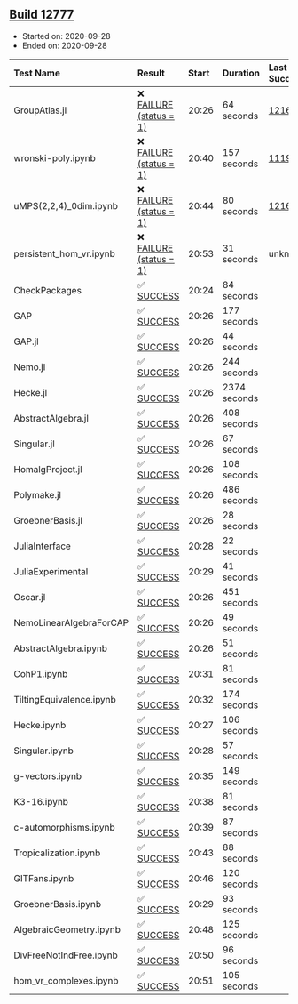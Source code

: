 ## [Build 12777](https://oscarci.mathematik.uni-kl.de/job/oscar/12777/)

* Started on: 2020-09-28
* Ended on: 2020-09-28

| Test Name    | Result | Start | Duration | Last Success | First Failure |
|:-------------|:-------|:------|:---------|:-------------|:--------------|
| GroupAtlas.jl | ❌ [FAILURE (status = 1)](https://oscarci.mathematik.uni-kl.de/job/oscar/12777/artifact/logs/build-12777/GroupAtlas.jl.log) | 20:26 | 64 seconds | [12167](https://oscarci.mathematik.uni-kl.de/job/oscar/12167/) | [12168](https://oscarci.mathematik.uni-kl.de/job/oscar/12168/) |
| wronski-poly.ipynb | ❌ [FAILURE (status = 1)](https://oscarci.mathematik.uni-kl.de/job/oscar/12777/artifact/logs/build-12777/wronski-poly.ipynb.log) | 20:40 | 157 seconds | [11192](https://oscarci.mathematik.uni-kl.de/job/oscar/11192/) | [11193](https://oscarci.mathematik.uni-kl.de/job/oscar/11193/) |
| uMPS(2,2,4)_0dim.ipynb | ❌ [FAILURE (status = 1)](https://oscarci.mathematik.uni-kl.de/job/oscar/12777/artifact/logs/build-12777/uMPS-2-2-4-_0dim.ipynb.log) | 20:44 | 80 seconds | [12167](https://oscarci.mathematik.uni-kl.de/job/oscar/12167/) | [12168](https://oscarci.mathematik.uni-kl.de/job/oscar/12168/) |
| persistent_hom_vr.ipynb | ❌ [FAILURE (status = 1)](https://oscarci.mathematik.uni-kl.de/job/oscar/12777/artifact/logs/build-12777/persistent_hom_vr.ipynb.log) | 20:53 | 31 seconds | unknown | unknown |
| CheckPackages | ✅ [SUCCESS](https://oscarci.mathematik.uni-kl.de/job/oscar/12777/artifact/logs/build-12777/CheckPackages.log) | 20:24 | 84 seconds |  |  |
| GAP | ✅ [SUCCESS](https://oscarci.mathematik.uni-kl.de/job/oscar/12777/artifact/logs/build-12777/GAP.log) | 20:26 | 177 seconds |  |  |
| GAP.jl | ✅ [SUCCESS](https://oscarci.mathematik.uni-kl.de/job/oscar/12777/artifact/logs/build-12777/GAP.jl.log) | 20:26 | 44 seconds |  |  |
| Nemo.jl | ✅ [SUCCESS](https://oscarci.mathematik.uni-kl.de/job/oscar/12777/artifact/logs/build-12777/Nemo.jl.log) | 20:26 | 244 seconds |  |  |
| Hecke.jl | ✅ [SUCCESS](https://oscarci.mathematik.uni-kl.de/job/oscar/12777/artifact/logs/build-12777/Hecke.jl.log) | 20:26 | 2374 seconds |  |  |
| AbstractAlgebra.jl | ✅ [SUCCESS](https://oscarci.mathematik.uni-kl.de/job/oscar/12777/artifact/logs/build-12777/AbstractAlgebra.jl.log) | 20:26 | 408 seconds |  |  |
| Singular.jl | ✅ [SUCCESS](https://oscarci.mathematik.uni-kl.de/job/oscar/12777/artifact/logs/build-12777/Singular.jl.log) | 20:26 | 67 seconds |  |  |
| HomalgProject.jl | ✅ [SUCCESS](https://oscarci.mathematik.uni-kl.de/job/oscar/12777/artifact/logs/build-12777/HomalgProject.jl.log) | 20:26 | 108 seconds |  |  |
| Polymake.jl | ✅ [SUCCESS](https://oscarci.mathematik.uni-kl.de/job/oscar/12777/artifact/logs/build-12777/Polymake.jl.log) | 20:26 | 486 seconds |  |  |
| GroebnerBasis.jl | ✅ [SUCCESS](https://oscarci.mathematik.uni-kl.de/job/oscar/12777/artifact/logs/build-12777/GroebnerBasis.jl.log) | 20:26 | 28 seconds |  |  |
| JuliaInterface | ✅ [SUCCESS](https://oscarci.mathematik.uni-kl.de/job/oscar/12777/artifact/logs/build-12777/JuliaInterface.log) | 20:28 | 22 seconds |  |  |
| JuliaExperimental | ✅ [SUCCESS](https://oscarci.mathematik.uni-kl.de/job/oscar/12777/artifact/logs/build-12777/JuliaExperimental.log) | 20:29 | 41 seconds |  |  |
| Oscar.jl | ✅ [SUCCESS](https://oscarci.mathematik.uni-kl.de/job/oscar/12777/artifact/logs/build-12777/Oscar.jl.log) | 20:26 | 451 seconds |  |  |
| NemoLinearAlgebraForCAP | ✅ [SUCCESS](https://oscarci.mathematik.uni-kl.de/job/oscar/12777/artifact/logs/build-12777/NemoLinearAlgebraForCAP.log) | 20:26 | 49 seconds |  |  |
| AbstractAlgebra.ipynb | ✅ [SUCCESS](https://oscarci.mathematik.uni-kl.de/job/oscar/12777/artifact/logs/build-12777/AbstractAlgebra.ipynb.log) | 20:26 | 51 seconds |  |  |
| CohP1.ipynb | ✅ [SUCCESS](https://oscarci.mathematik.uni-kl.de/job/oscar/12777/artifact/logs/build-12777/CohP1.ipynb.log) | 20:31 | 81 seconds |  |  |
| TiltingEquivalence.ipynb | ✅ [SUCCESS](https://oscarci.mathematik.uni-kl.de/job/oscar/12777/artifact/logs/build-12777/TiltingEquivalence.ipynb.log) | 20:32 | 174 seconds |  |  |
| Hecke.ipynb | ✅ [SUCCESS](https://oscarci.mathematik.uni-kl.de/job/oscar/12777/artifact/logs/build-12777/Hecke.ipynb.log) | 20:27 | 106 seconds |  |  |
| Singular.ipynb | ✅ [SUCCESS](https://oscarci.mathematik.uni-kl.de/job/oscar/12777/artifact/logs/build-12777/Singular.ipynb.log) | 20:28 | 57 seconds |  |  |
| g-vectors.ipynb | ✅ [SUCCESS](https://oscarci.mathematik.uni-kl.de/job/oscar/12777/artifact/logs/build-12777/g-vectors.ipynb.log) | 20:35 | 149 seconds |  |  |
| K3-16.ipynb | ✅ [SUCCESS](https://oscarci.mathematik.uni-kl.de/job/oscar/12777/artifact/logs/build-12777/K3-16.ipynb.log) | 20:38 | 81 seconds |  |  |
| c-automorphisms.ipynb | ✅ [SUCCESS](https://oscarci.mathematik.uni-kl.de/job/oscar/12777/artifact/logs/build-12777/c-automorphisms.ipynb.log) | 20:39 | 87 seconds |  |  |
| Tropicalization.ipynb | ✅ [SUCCESS](https://oscarci.mathematik.uni-kl.de/job/oscar/12777/artifact/logs/build-12777/Tropicalization.ipynb.log) | 20:43 | 88 seconds |  |  |
| GITFans.ipynb | ✅ [SUCCESS](https://oscarci.mathematik.uni-kl.de/job/oscar/12777/artifact/logs/build-12777/GITFans.ipynb.log) | 20:46 | 120 seconds |  |  |
| GroebnerBasis.ipynb | ✅ [SUCCESS](https://oscarci.mathematik.uni-kl.de/job/oscar/12777/artifact/logs/build-12777/GroebnerBasis.ipynb.log) | 20:29 | 93 seconds |  |  |
| AlgebraicGeometry.ipynb | ✅ [SUCCESS](https://oscarci.mathematik.uni-kl.de/job/oscar/12777/artifact/logs/build-12777/AlgebraicGeometry.ipynb.log) | 20:48 | 125 seconds |  |  |
| DivFreeNotIndFree.ipynb | ✅ [SUCCESS](https://oscarci.mathematik.uni-kl.de/job/oscar/12777/artifact/logs/build-12777/DivFreeNotIndFree.ipynb.log) | 20:50 | 96 seconds |  |  |
| hom_vr_complexes.ipynb | ✅ [SUCCESS](https://oscarci.mathematik.uni-kl.de/job/oscar/12777/artifact/logs/build-12777/hom_vr_complexes.ipynb.log) | 20:51 | 105 seconds |  |  |
